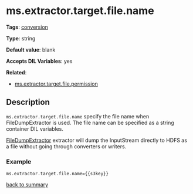 # ms.extractor.target.file.name

**Tags**: 
[conversion](https://github.com/linkedin/data-integration-library/blob/master/docs/parameters/categories.md#conversion-properties)

**Type**: string

**Default value**: blank

**Accepts DIL Variables**: yes

**Related**:
- [ms.extractor.target.file.permission](https://github.com/linkedin/data-integration-library/blob/master/docs/parameters/ms.extractor.target.file.permission.md)

## Description

`ms.extractor.target.file.name` specify the file name when 
FileDumpExtractor is used. The file name can be specified as a
string container DIL variables. 

[FileDumpExtractor](https://github.com/linkedin/data-integration-library/blob/master/docs/components/FileDumpExtractor.md) 
extractor will dump the InputStream directly to HDFS as a file 
without going through converters or writers.

### Example

`ms.extractor.target.file.name={{s3key}}`

[back to summary](https://github.com/linkedin/data-integration-library/blob/master/docs/parameters/summary.md#msextractortargetfilename)
